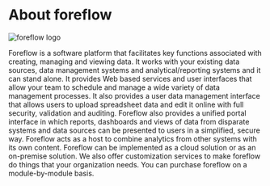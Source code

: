 # About foreflow

![foreflow logo](/{{version}}/img/foreflow.png)

Foreflow is a software platform that facilitates key functions associated with creating, managing and viewing data. It works with your existing data sources, data management systems and analytical/reporting systems and it can stand alone. It provides Web based services and user interfaces that allow your team to schedule and manage a wide variety of data management processes. It also provides a user data management interface that allows users to upload spreadsheet data and edit it online with full security, validation and auditing. Foreflow also provides a unified portal interface in which reports, dashboards and views of data from disparate systems and data sources can be presented to users in a simplified, secure way. Foreflow acts as a host to combine analytics from other systems with its own content. Foreflow can be implemented as a cloud solution or as an on-premise solution. We also offer customization services to make foreflow do things that your organization needs. You can purchase foreflow on a module-by-module basis.
